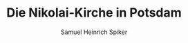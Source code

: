 ---
image: /assets/images/spiker/48a.jpg
author: Samuel Heinrich Spiker
artist: 
engraver: 
title: "Die Nikolai-Kirche in Potsdam"
subtitle: 
tags:
  - Church
layout: post
---